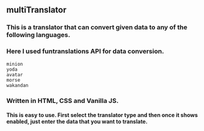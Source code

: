 ## multiTranslator
### This is a translator that can convert given data to any of the following languages.
### Here I used funtranslations API for data conversion.

    minion
    yoda
    avatar
    morse
    wakandan

### Written in HTML, CSS and Vanilla JS.
#### This is easy to use. First select the translator type and then once it shows enabled, just enter the data that you want to translate.
